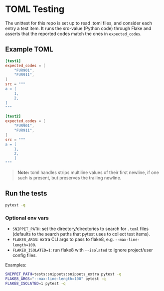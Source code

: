 

# TOML Testing

The unittest for this repo is set up to read .toml files, and consider each entry a test item.
It runs the src-value (Python code) through Flake and asserts that the reported codes match
the ones in `expected_codes`.

## Example TOML

```toml
[test1]
expected_codes = [
    "FUR901",
    "FUR911",
]
src = """
a = [
    1,
    2,
]
"""

[test2]
expected_codes = [
    "FUR901",
    "FUR911",
]
src = """
a = [
    1,
    2,
    ]
"""
```

> **Note:** toml handles strips multiline values of their first newline, if one such is present, but preserves the trailing newline. 

## Run the tests

```bash
pytest -q
```

### Optional env vars

- `SNIPPET_PATH`: set the directory/directories to search for `.toml` files (defaults to the search paths that pytest uses to collect test items).
- `FLAKE8_ARGS`: extra CLI args to pass to flake8, e.g. `--max-line-length=100`.
- `FLAKE8_ISOLATED=1`: run flake8 with `--isolated` to ignore project/user config files.

Examples:
```bash
SNIPPET_PATH=tests:snippets:snippets_extra pytest -q
FLAKE8_ARGS="--max-line-length=100" pytest -q
FLAKE8_ISOLATED=1 pytest -q
```
